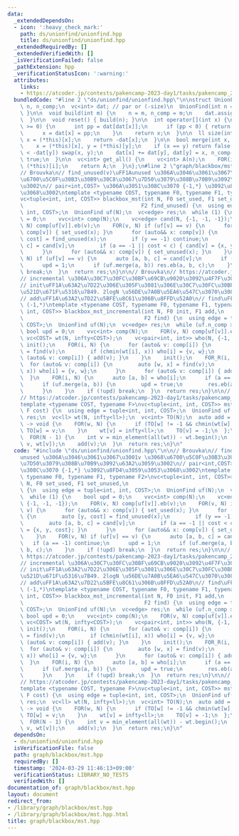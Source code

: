 ```yaml
---
data:
  _extendedDependsOn:
  - icon: ':heavy_check_mark:'
    path: ds/unionfind/unionfind.hpp
    title: ds/unionfind/unionfind.hpp
  _extendedRequiredBy: []
  _extendedVerifiedWith: []
  _isVerificationFailed: false
  _pathExtension: hpp
  _verificationStatusIcon: ':warning:'
  attributes:
    links:
    - https://atcoder.jp/contests/pakencamp-2023-day1/tasks/pakencamp_2023_day1_p
  bundledCode: "#line 2 \"ds/unionfind/unionfind.hpp\"\n\nstruct UnionFind {\n  int\
    \ n, n_comp;\n  vc<int> dat; // par or (-size)\n  UnionFind(int n = 0) { build(n);\
    \ }\n\n  void build(int m) {\n    n = m, n_comp = m;\n    dat.assign(n, -1);\n\
    \  }\n\n  void reset() { build(n); }\n\n  int operator[](int x) {\n    while (dat[x]\
    \ >= 0) {\n      int pp = dat[dat[x]];\n      if (pp < 0) { return dat[x]; }\n\
    \      x = dat[x] = pp;\n    }\n    return x;\n  }\n\n  ll size(int x) {\n   \
    \ x = (*this)[x];\n    return -dat[x];\n  }\n\n  bool merge(int x, int y) {\n\
    \    x = (*this)[x], y = (*this)[y];\n    if (x == y) return false;\n    if (-dat[x]\
    \ < -dat[y]) swap(x, y);\n    dat[x] += dat[y], dat[y] = x, n_comp--;\n    return\
    \ true;\n  }\n\n  vc<int> get_all() {\n    vc<int> A(n);\n    FOR(i, n) A[i] =\
    \ (*this)[i];\n    return A;\n  }\n};\n#line 2 \"graph/blackbox/mst.hpp\"\n\n\
    // Brouvka\n// find_unused(v)\uFF1Aunused \u306A\u3046\u3061\u3067\u3001v \u3068\
    \u6700\u5C0F\u30B3\u30B9\u30C8\u3067\u7D50\u3079\u308B\u70B9\u3092\u63A2\u3059\
    \u3002\n// pair<int,COST> \u306A\u3051\u308C\u3070 {-1,*} \u3092\u8FD4\u3059\u3053\
    \u3068\u3002\ntemplate <typename COST, typename F0, typename F1, typename F2>\n\
    vc<tuple<int, int, COST>> blackbox_mst(int N, F0 set_used, F1 set_unused,\n  \
    \                                     F2 find_unused) {\n  using edge = tuple<int,\
    \ int, COST>;\n  UnionFind uf(N);\n  vc<edge> res;\n  while (1) {\n    bool upd\
    \ = 0;\n    vvc<int> comp(N);\n    vc<edge> cand(N, {-1, -1, -1});\n    FOR(v,\
    \ N) comp[uf[v]].eb(v);\n    FOR(v, N) if (uf[v] == v) {\n      for (auto&& x:\
    \ comp[v]) { set_used(x); }\n      for (auto&& x: comp[v]) {\n        auto [y,\
    \ cost] = find_unused(x);\n        if (y == -1) continue;\n        auto [a, b,\
    \ c] = cand[v];\n        if (a == -1 || cost < c) { cand[v] = {x, y, cost}; }\n\
    \      }\n      for (auto&& x: comp[v]) { set_unused(x); }\n    }\n    FOR(v,\
    \ N) if (uf[v] == v) {\n      auto [a, b, c] = cand[v];\n      if (a == -1) continue;\n\
    \      upd = 1;\n      if (uf.merge(a, b)) res.eb(a, b, c);\n    }\n    if (!upd)\
    \ break;\n  }\n  return res;\n}\n\n// Brouvka\n// https://atcoder.jp/contests/pakencamp-2023-day1/tasks/pakencamp_2023_day1_p\n\
    // incremental \u306A\u30C7\u30FC\u30BF\u69CB\u9020\u3092\u4F7F\u3046\u7248\n\
    // init\uFF1A\u63A2\u7D22\u306E\u305F\u3081\u306E\u30C7\u30FC\u30BF\u69CB\u9020\
    \u521D\u671F\u5316\u7B49. 2logN \u56DE\u7A0B\u5EA6\u547C\u3070\u308C\u308B.\n\
    // add\uFF1A\u63A2\u7D22\u5BFE\u8C61\u306B\u8FFD\u52A0\n// find\uFF1A(w,wt) or\
    \ (-1,*)\ntemplate <typename COST, typename F0, typename F1, typename F2>\nvc<tuple<int,\
    \ int, COST>> blackbox_mst_incremental(int N, F0 init, F1 add,\n             \
    \                                      F2 find) {\n  using edge = tuple<int, int,\
    \ COST>;\n  UnionFind uf(N);\n  vc<edge> res;\n  while (uf.n_comp > 1) {\n   \
    \ bool upd = 0;\n    vvc<int> comp(N);\n    FOR(v, N) comp[uf[v]].eb(v);\n   \
    \ vc<COST> wt(N, infty<COST>);\n    vc<pair<int, int>> who(N, {-1, -1});\n   \
    \ init();\n    FOR(i, N) {\n      for (auto& v: comp[i]) {\n        auto [w, x]\
    \ = find(v);\n        if (chmin(wt[i], x)) who[i] = {v, w};\n      }\n      for\
    \ (auto& v: comp[i]) { add(v); }\n    }\n    init();\n    FOR_R(i, N) {\n    \
    \  for (auto& v: comp[i]) {\n        auto [w, x] = find(v);\n        if (chmin(wt[i],\
    \ x)) who[i] = {v, w};\n      }\n      for (auto& v: comp[i]) { add(v); }\n  \
    \  }\n    FOR(i, N) {\n      auto [a, b] = who[i];\n      if (a == -1) continue;\n\
    \      if (uf.merge(a, b)) {\n        upd = true;\n        res.eb(a, b, wt[i]);\n\
    \      }\n    }\n    if (!upd) break;\n  }\n  return res;\n}\n\n// Prim\n// O(N^2)\n\
    // https://atcoder.jp/contests/pakencamp-2023-day1/tasks/pakencamp_2023_day1_p\n\
    template <typename COST, typename F>\nvc<tuple<int, int, COST>> mst_prim(int N,\
    \ F cost) {\n  using edge = tuple<int, int, COST>;\n  UnionFind uf(N);\n  vc<edge>\
    \ res;\n  vc<ll> wt(N, infty<ll>);\n  vc<int> TO(N);\n  auto add = [&](int v)\
    \ -> void {\n    FOR(w, N) {\n      if (TO[w] != -1 && chmin(wt[w], cost(v, w)))\
    \ TO[w] = v;\n    }\n    wt[v] = infty<ll>;\n    TO[v] = -1;\n  };\n  add(0);\n\
    \  FOR(N - 1) {\n    int v = min_element(all(wt)) - wt.begin();\n    res.eb(TO[v],\
    \ v, wt[v]);\n    add(v);\n  }\n  return res;\n}\n"
  code: "#include \"ds/unionfind/unionfind.hpp\"\n\n// Brouvka\n// find_unused(v)\uFF1A\
    unused \u306A\u3046\u3061\u3067\u3001v \u3068\u6700\u5C0F\u30B3\u30B9\u30C8\u3067\
    \u7D50\u3079\u308B\u70B9\u3092\u63A2\u3059\u3002\n// pair<int,COST> \u306A\u3051\
    \u308C\u3070 {-1,*} \u3092\u8FD4\u3059\u3053\u3068\u3002\ntemplate <typename COST,\
    \ typename F0, typename F1, typename F2>\nvc<tuple<int, int, COST>> blackbox_mst(int\
    \ N, F0 set_used, F1 set_unused,\n                                       F2 find_unused)\
    \ {\n  using edge = tuple<int, int, COST>;\n  UnionFind uf(N);\n  vc<edge> res;\n\
    \  while (1) {\n    bool upd = 0;\n    vvc<int> comp(N);\n    vc<edge> cand(N,\
    \ {-1, -1, -1});\n    FOR(v, N) comp[uf[v]].eb(v);\n    FOR(v, N) if (uf[v] ==\
    \ v) {\n      for (auto&& x: comp[v]) { set_used(x); }\n      for (auto&& x: comp[v])\
    \ {\n        auto [y, cost] = find_unused(x);\n        if (y == -1) continue;\n\
    \        auto [a, b, c] = cand[v];\n        if (a == -1 || cost < c) { cand[v]\
    \ = {x, y, cost}; }\n      }\n      for (auto&& x: comp[v]) { set_unused(x); }\n\
    \    }\n    FOR(v, N) if (uf[v] == v) {\n      auto [a, b, c] = cand[v];\n   \
    \   if (a == -1) continue;\n      upd = 1;\n      if (uf.merge(a, b)) res.eb(a,\
    \ b, c);\n    }\n    if (!upd) break;\n  }\n  return res;\n}\n\n// Brouvka\n//\
    \ https://atcoder.jp/contests/pakencamp-2023-day1/tasks/pakencamp_2023_day1_p\n\
    // incremental \u306A\u30C7\u30FC\u30BF\u69CB\u9020\u3092\u4F7F\u3046\u7248\n\
    // init\uFF1A\u63A2\u7D22\u306E\u305F\u3081\u306E\u30C7\u30FC\u30BF\u69CB\u9020\
    \u521D\u671F\u5316\u7B49. 2logN \u56DE\u7A0B\u5EA6\u547C\u3070\u308C\u308B.\n\
    // add\uFF1A\u63A2\u7D22\u5BFE\u8C61\u306B\u8FFD\u52A0\n// find\uFF1A(w,wt) or\
    \ (-1,*)\ntemplate <typename COST, typename F0, typename F1, typename F2>\nvc<tuple<int,\
    \ int, COST>> blackbox_mst_incremental(int N, F0 init, F1 add,\n             \
    \                                      F2 find) {\n  using edge = tuple<int, int,\
    \ COST>;\n  UnionFind uf(N);\n  vc<edge> res;\n  while (uf.n_comp > 1) {\n   \
    \ bool upd = 0;\n    vvc<int> comp(N);\n    FOR(v, N) comp[uf[v]].eb(v);\n   \
    \ vc<COST> wt(N, infty<COST>);\n    vc<pair<int, int>> who(N, {-1, -1});\n   \
    \ init();\n    FOR(i, N) {\n      for (auto& v: comp[i]) {\n        auto [w, x]\
    \ = find(v);\n        if (chmin(wt[i], x)) who[i] = {v, w};\n      }\n      for\
    \ (auto& v: comp[i]) { add(v); }\n    }\n    init();\n    FOR_R(i, N) {\n    \
    \  for (auto& v: comp[i]) {\n        auto [w, x] = find(v);\n        if (chmin(wt[i],\
    \ x)) who[i] = {v, w};\n      }\n      for (auto& v: comp[i]) { add(v); }\n  \
    \  }\n    FOR(i, N) {\n      auto [a, b] = who[i];\n      if (a == -1) continue;\n\
    \      if (uf.merge(a, b)) {\n        upd = true;\n        res.eb(a, b, wt[i]);\n\
    \      }\n    }\n    if (!upd) break;\n  }\n  return res;\n}\n\n// Prim\n// O(N^2)\n\
    // https://atcoder.jp/contests/pakencamp-2023-day1/tasks/pakencamp_2023_day1_p\n\
    template <typename COST, typename F>\nvc<tuple<int, int, COST>> mst_prim(int N,\
    \ F cost) {\n  using edge = tuple<int, int, COST>;\n  UnionFind uf(N);\n  vc<edge>\
    \ res;\n  vc<ll> wt(N, infty<ll>);\n  vc<int> TO(N);\n  auto add = [&](int v)\
    \ -> void {\n    FOR(w, N) {\n      if (TO[w] != -1 && chmin(wt[w], cost(v, w)))\
    \ TO[w] = v;\n    }\n    wt[v] = infty<ll>;\n    TO[v] = -1;\n  };\n  add(0);\n\
    \  FOR(N - 1) {\n    int v = min_element(all(wt)) - wt.begin();\n    res.eb(TO[v],\
    \ v, wt[v]);\n    add(v);\n  }\n  return res;\n}\n"
  dependsOn:
  - ds/unionfind/unionfind.hpp
  isVerificationFile: false
  path: graph/blackbox/mst.hpp
  requiredBy: []
  timestamp: '2024-03-29 11:46:13+09:00'
  verificationStatus: LIBRARY_NO_TESTS
  verifiedWith: []
documentation_of: graph/blackbox/mst.hpp
layout: document
redirect_from:
- /library/graph/blackbox/mst.hpp
- /library/graph/blackbox/mst.hpp.html
title: graph/blackbox/mst.hpp
---
```

